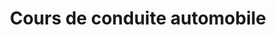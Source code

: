 ---
title: Cours de conduite automobile
longTitle: 'Cours de conduite automobile'
tags:
- gccommon
french:
- "[[Driver education]]"
---